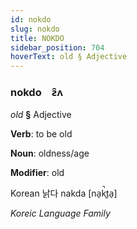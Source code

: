 ```yaml
---
id: nokdo
slug: nokdo
title: NOKDO
sidebar_position: 704
hoverText: old § Adjective
---
```


### nokdo&emsp;<span kind="abugida">ƨ̑ʌ</span>

*old* **§** Adjective

**Verb**: to be old

**Noun**: oldness/age

**Modifier**: old

Korean 낡다 nakda [na̠k̚t͈a̠]

*Koreic Language Family*